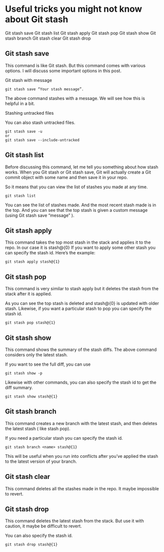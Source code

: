 # Useful tricks you might not know about Git stash

Git stash save
Git stash list
Git stash apply
Git stash pop
Git stash show
Git stash branch <name>
Git stash clear
Git stash drop


## Git stash save
This command is like Git stash. But this command comes with various options. I will discuss some important options in this post.

Git stash with message

    git stash save “Your stash message”.


The above command stashes with a message. We will see how this is helpful in a bit.

Stashing untracked files

You can also stash untracked files.

    git stash save -u
    or
    git stash save --include-untracked

## Git stash list
Before discussing this command, let me tell you something about how stash works.
When you Git stash or Git stash save, Git will actually create a Git commit object with some name and then save it in your repo.

So it means that you can view the list of stashes you made at any time.

    git stash list

You can see the list of stashes made. And the most recent stash made is in the top.
And you can see that the top stash is given a custom message (using Git stash save “message” ).

## Git stash apply

This command takes the top most stash in the stack and applies it to the repo. In our case it is stash@{0}
If you want to apply some other stash you can specify the stash id.
Here’s the example:

    git stash apply stash@{1}

## Git stash pop
This command is very similar to stash apply but it deletes the stash from the stack after it is applied.

As you can see the top stash is deleted and stash@{0} is updated with older stash.
Likewise, if you want a particular stash to pop you can specify the stash id.

    git stash pop stash@{1}

## Git stash show
This command shows the summary of the stash diffs. The above command considers only the latest stash.

If you want to see the full diff, you can use

    git stash show -p
    
Likewise with other commands, you can also specify the stash id to get the diff summary.

    git stash show stash@{1}

## Git stash branch <name>
This command creates a new branch with the latest stash, and then deletes the latest stash ( like stash pop).

If you need a particular stash you can specify the stash id.

    git stash branch <name> stash@{1}
This will be useful when you run into conflicts after you’ve applied the stash to the latest version of your branch.

## Git stash clear
This command deletes all the stashes made in the repo. It maybe impossible to revert.

## Git stash drop
This command deletes the latest stash from the stack. But use it with caution, it maybe be difficult to revert.

You can also specify the stash id.

    git stash drop stash@{1}
    
